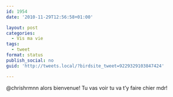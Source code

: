 ```yaml
---
id: 1954
date: '2010-11-29T12:56:58+01:00'

layout: post
categories:
  - Vis ma vie
tags:
  - tweet
format: status
publish_social: no
guid: 'http://tweets.local/?birdsite_tweet=9229329103847424'

---
```


@chrishrmnn alors bienvenue! Tu vas voir tu va t’y faire chier mdr!